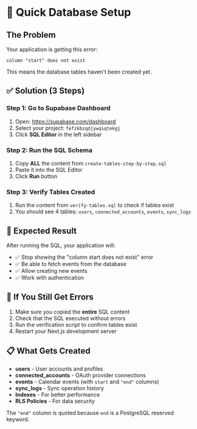 # 🚀 Quick Database Setup

## The Problem
Your application is getting this error:
```
column "start" does not exist
```

This means the database tables haven't been created yet.

## ✅ Solution (3 Steps)

### Step 1: Go to Supabase Dashboard
1. Open: https://supabase.com/dashboard
2. Select your project: `fefzkbzqdjywqiqtekgj`
3. Click **SQL Editor** in the left sidebar

### Step 2: Run the SQL Schema
1. Copy **ALL** the content from `create-tables-step-by-step.sql`
2. Paste it into the SQL Editor
3. Click **Run** button

### Step 3: Verify Tables Created
1. Run the content from `verify-tables.sql` to check if tables exist
2. You should see 4 tables: `users`, `connected_accounts`, `events`, `sync_logs`

## 🎯 Expected Result
After running the SQL, your application will:
- ✅ Stop showing the "column start does not exist" error
- ✅ Be able to fetch events from the database
- ✅ Allow creating new events
- ✅ Work with authentication

## 🔧 If You Still Get Errors
1. Make sure you copied the **entire** SQL content
2. Check that the SQL executed without errors
3. Run the verification script to confirm tables exist
4. Restart your Next.js development server

## 📋 What Gets Created
- **users** - User accounts and profiles
- **connected_accounts** - OAuth provider connections
- **events** - Calendar events (with `start` and `"end"` columns)
- **sync_logs** - Sync operation history
- **Indexes** - For better performance
- **RLS Policies** - For data security

The `"end"` column is quoted because `end` is a PostgreSQL reserved keyword. 